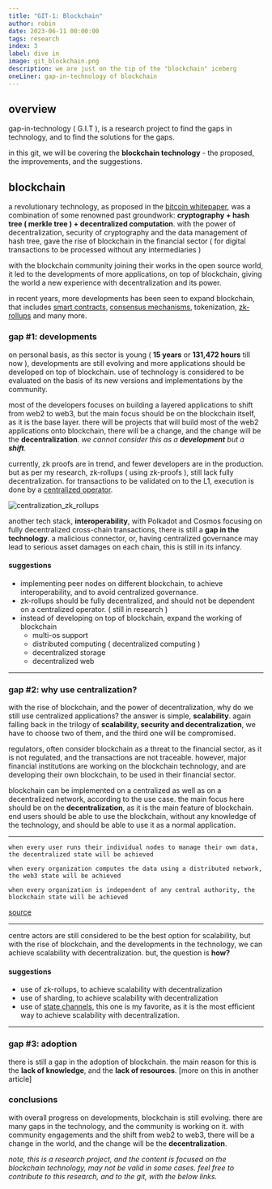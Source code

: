 ```yaml
---
title: "GIT-1: Blockchain"
author: robin
date: 2023-06-11 00:00:00
tags: research
index: 3
label: dive in
image: git_blockchain.png
description: we are just on the tip of the "blockchain" iceberg
oneLiner: gap-in-technology of blockchain
---
```


## overview
gap-in-technology ( G.I.T ), is a research project to find the gaps in technology, and to find the solutions for the gaps.

in this git, we will be covering the **blockchain technology** - the proposed, the improvements, and the suggestions.

## blockchain

a revolutionary technology, as proposed in the [bitcoin whitepaper](https://bitcoin.org/bitcoin.pdf), was a combination of some renowned past groundwork:
**cryptography + hash tree ( merkle tree ) + decentralized computation**. with the power of decentralization, security of cryptography and the data management of hash tree,
gave the rise of blockchain in the financial sector ( for digital transactions to be processed without any intermediaries )

with the blockchain community joining their works in the open source world, it led to the developments of more applications, on top of blockchain, giving the world a new
experience with decentralization and its power.

in recent years, more developments has been seen to expand blockchain, that includes [smart contracts](https://ethereum.org/en/whitepaper/), [consensus mechanisms](https://www.geeksforgeeks.org/consensus-algorithms-in-blockchain/),
tokenization, [zk-rollups](https://ethereum.org/en/developers/docs/scaling/zk-rollups/) and many more.

### gap #1: developments

on personal basis, as this sector is young ( **15 years** or **131,472 hours** till now ), developments are still evolving and more applications should be developed on top of 
blockchain. use of technology is considered to be evaluated on the basis of its new versions and implementations by the community.

most of the developers focuses on building a layered applications to shift from web2 to web3, but the main focus should be on the blockchain itself, as it is the base layer.
there will be projects that will build most of the web2 applications onto blockchain, there will be a change, and the change will be the **decentralization**.
_we cannot consider this as a **development** but a **shift**._

currently, zk proofs are in trend, and fewer developers are in the production. but as per my research, zk-rollups ( using zk-proofs ), still lack fully decentralization. for transactions to be validated
on to the L1, execution is done by a [centralized operator](https://ethereum.org/en/developers/docs/scaling/zk-rollups/).

![centralization_zk_rollups](/git_zk_rollups.png)

another tech stack, **interoperability**, with Polkadot and Cosmos focusing on fully decentralized cross-chain transactions, there is still a **gap in the technology**.
a malicious connector, or, having centralized governance may lead to serious asset damages on each chain, this is still in its infancy.

#### suggestions

- implementing peer nodes on different blockchain, to achieve interoperability, and to avoid centralized governance.
- zk-rollups should be fully decentralized, and should not be dependent on a centralized operator. ( still in research )
- instead of developing on top of blockchain, expand the working of blockchain
  - multi-os support
  - distributed computing ( decentralized computing )
  - decentralized storage
  - decentralized web

---

### gap #2: why use centralization?

with the rise of blockchain, and the power of decentralization, why do we still use centralized applications? the answer is simple, **scalability**.
again falling back in the trilogy of **scalability, security and decentralization**, we have to choose two of them, and the third one will be compromised.

regulators, often consider blockchain as a threat to the financial sector, as it is not regulated, and the transactions are not traceable. however, major financial institutions
are working on the blockchain technology, and are developing their own blockchain, to be used in their financial sector.

blockchain can be implemented on a centralized as well as on a decentralized network, according to the use case. the main focus here should be on the **decentralization**, as
it is the main feature of blockchain. end users should be able to use the blockchain, without any knowledge of the technology, and should be able to use it as a normal application.

---

```
when every user runs their individual nodes to manage their own data, the decentralized state will be achieved

when every organization computes the data using a distributed network, the web3 state will be achieved

when every organization is independent of any central authority, the blockchain state will be achieved
```
[source](https://twitter.com/0xRobinR/status/1657462528333721600)

---

centre actors are still considered to be the best option for scalability, but with the rise of blockchain, and the developments in the technology, we can achieve scalability
with decentralization. but, the question is **how?**

#### suggestions

- use of zk-rollups, to achieve scalability with decentralization
- use of sharding, to achieve scalability with decentralization
- use of [state channels](https://ethereum.org/en/developers/docs/scaling/state-channels/), this one is my favorite, as it is
  the most efficient way to achieve scalability with decentralization.

---

### gap #3: adoption

there is still a gap in the adoption of blockchain. the main reason for this is the **lack of knowledge**, and the **lack of resources**.
[more on this in another article]

### conclusions

with overall progress on developments, blockchain is still evolving. there are many gaps in the technology, and the community is working on it. with community engagements and the
shift from web2 to web3, there will be a change in the world, and the change will be the **decentralization**.

*note, this is a research project, and the content is focused on the blockchain technology, may not be valid in some cases. feel free to contribute to this research, and to the
git, with the below links.*



